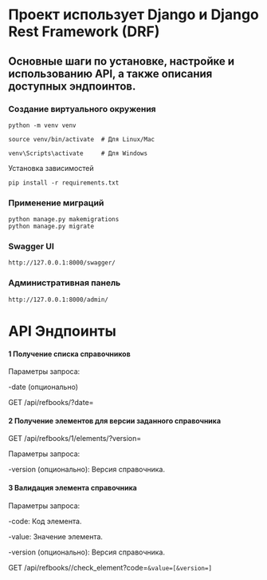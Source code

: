# Проект использует Django и Django Rest Framework (DRF)

## Основные шаги по установке, настройке и использованию API, а также описания доступных эндпоинтов.

### Создание виртуального окружения

```
python -m venv venv
```
```
source venv/bin/activate  # Для Linux/Mac
```
```
venv\Scripts\activate     # Для Windows
```


Установка зависимостей
```
pip install -r requirements.txt
```

### Применение миграций
```
python manage.py makemigrations
python manage.py migrate
```

### Swagger UI
```
http://127.0.0.1:8000/swagger/
```

### Административная панель
```
http://127.0.0.1:8000/admin/
```


# API Эндпоинты

#### 1 Получение списка справочников

Параметры запроса:

-date (опционально)

GET /api/refbooks/?date=


#### 2 Получение элементов для версии заданного справочника

GET /api/refbooks/1/elements/?version=

Параметры запроса:

-version (опционально): Версия справочника.


#### 3 Валидация элемента справочника

Параметры запроса:

-code: Код элемента.

-value: Значение элемента.

-version (опционально): Версия справочника.

GET /api/refbooks/<id>/check_element?code=<code>&value=<value>[&version=<version>]
